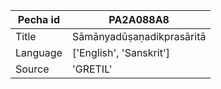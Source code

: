 |Pecha id | PA2A088A8
| --- | --- 
|Title | Sāmānyadūṣaṇadikprasāritā 
|Language | ['English', 'Sanskrit']
|Source | 'GRETIL'